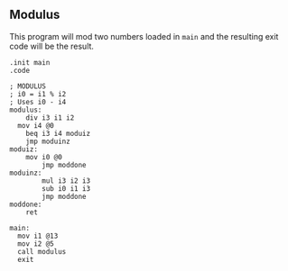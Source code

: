 

## Modulus

This program will mod two numbers loaded in `main` and the resulting exit code will be the result.

```
.init main
.code

; MODULUS
; i0 = i1 % i2
; Uses i0 - i4
modulus:
	div i3 i1 i2
  mov i4 @0
	beq i3 i4 moduiz
	jmp moduinz
moduiz:
    mov i0 @0
		jmp moddone
moduinz:
		mul i3 i2 i3
		sub i0 i1 i3
		jmp moddone
moddone:
    ret

main:
  mov i1 @13
  mov i2 @5
  call modulus
  exit


```